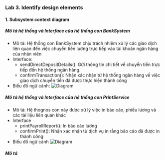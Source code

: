 ### Lab 3. Identify design elements
#### 1. Subsystem context diagram
##### Mô tả hệ thống và Interface của hệ thống con BankSystem
- Mô tả: Hệ thống con BankSystem chịu trách nhiệm xử lý các giao dịch liên quan đến việc chuyển tiền lương trực tiếp vào tài khoản ngân hàng của nhân viên
- Interface:
  - sendDirectDepositDetails(): Gửi thông tin chi tiết về chuyển tiền trực tiếp đến hệ thống ngân hàng.
  - confirmTransaction(): Nhận xác nhận từ hệ thống ngân hàng về việc giao dịch chuyển tiền đã được thực hiện thành công
- Biểu đồ ngữ cảnh:
  ![Diagram](https://www.planttext.com/api/plantuml/png/h55B3e8m4Dtt51DNc0ZHBI64w8gTYIUefSG6Q4cd68bwCXSUoIj8GGYVhLsqqxutRzvCFwztX8PgKnKv8IodY72ajLPvVb3Is9Dhk1EmIrSIoWvqrkH9Y926wvGo3l6UoknKe-55pqvugL0OXpPwxC9PvaCVRQ39L3R51xl7CbMwe4OesUeEFbfsVvynny-_oa60rHcxkDJgLeVX7zmivx7QUjvk1QuRJXht8H6QCzCNGsZr4Qw2aZ4nUBZkoFS4iw93vtDWCOA8oyH-tHS00F__0m00)
##### Mô tả hệ thống và Interface của hệ thống con PrintService
- Mô tả: Hệ thognos con này được xử lý việc in báo cáo, phiếu lương và các tài liệu liên quan khác
- Interface
  - printPayrollReport(): In báo cáo lương
  - confirmPrint(): Nhận xác nhận từ dịch vụ in rằng báo cáo đã được in thành công
- Biểu đồ ngữ cảnh
  ![Diagram]()

##### Mô tả 
